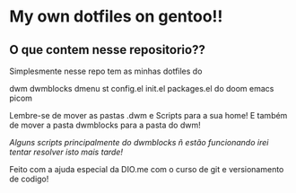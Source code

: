 # My own dotfiles on gentoo!!

## O que contem nesse repositorio??

Simplesmente nesse repo tem as minhas dotfiles do

dwm
dwmblocks
dmenu
st
config.el init.el packages.el do doom emacs
picom

Lembre-se de mover as pastas .dwm e Scripts para a sua home!
E também de mover a pasta dwmblocks para a pasta do dwm!

*Alguns scripts principalmente do dwmblocks ñ estão funcionando irei tentar resolver isto mais tarde!*



Feito com a ajuda especial da DIO.me
com o curso de git e versionamento de codigo!
